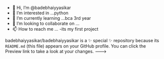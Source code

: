 - 👋 Hi, I’m @badebhaiyyasikar
- 👀 I’m interested in ...python
- 🌱 I’m currently learning ...bca 3rd year
- 💞️ I’m looking to collaborate on ...
- 📫 How to reach me ...
-its my first project

badebhaiyyasikar/badebhaiyyasikar is a ✨ special ✨ repository because its `README.md` (this file) appears on your GitHub profile.
You can click the Preview link to take a look at your changes.
--->
